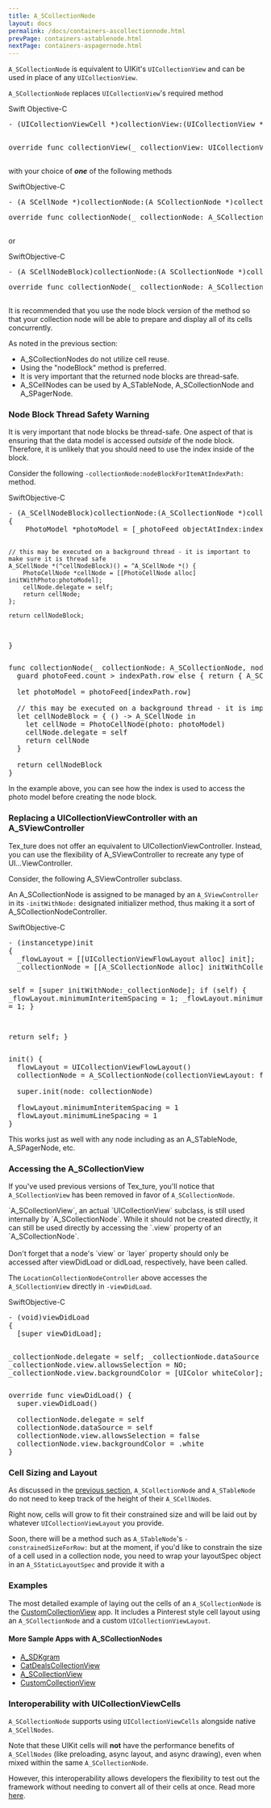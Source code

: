```yaml
---
title: A_SCollectionNode
layout: docs
permalink: /docs/containers-ascollectionnode.html
prevPage: containers-astablenode.html
nextPage: containers-aspagernode.html
---
```


`A_SCollectionNode` is equivalent to UIKit's `UICollectionView` and can be used in place of any `UICollectionView`. 

`A_SCollectionNode` replaces `UICollectionView`'s required method

<div class = "highlight-group">
<span class="language-toggle">
  <a data-lang="swift" class="swiftButton">Swift</a>
  <a data-lang="objective-c" class = "active objcButton">Objective-C</a>
</span>

<div class = "code">
  <pre lang="objc" class="objcCode">
- (UICollectionViewCell *)collectionView:(UICollectionView *)collectionView cellForItemAtIndexPath:(NSIndexPath *)indexPath;
  </pre>

  <pre lang="swift" class = "swiftCode hidden">
override func collectionView(_ collectionView: UICollectionView, cellForItemAt indexPath: IndexPath) -> UICollectionViewCell
  </pre>
</div>
</div>

with your choice of **_one_** of the following methods

<div class = "highlight-group">
<span class="language-toggle"><a data-lang="swift" class="swiftButton">Swift</a><a data-lang="objective-c" class = "active objcButton">Objective-C</a></span>

<div class = "code">
  <pre lang="objc" class="objcCode">
- (A_SCellNode *)collectionNode:(A_SCollectionNode *)collectionNode nodeForItemAtIndexPath:(NSIndexPath *)indexPath
</pre>
  <pre lang="swift" class = "swiftCode hidden">
override func collectionNode(_ collectionNode: A_SCollectionNode, nodeForItemAt indexPath: IndexPath) -> A_SCellNode
  </pre>
</div>
</div>

<p>
or
</p>

<div class = "highlight-group">
<span class="language-toggle"><a data-lang="swift" class="swiftButton">Swift</a><a data-lang="objective-c" class = "active objcButton">Objective-C</a></span>

<div class = "code">
  <pre lang="objc" class="objcCode">
- (A_SCellNodeBlock)collectionNode:(A_SCollectionNode *)collectionNode nodeBlockForItemAtIndexPath:(NSIndexPath *)indexPath
</pre>
  <pre lang="swift" class = "swiftCode hidden">
override func collectionNode(_ collectionNode: A_SCollectionNode, nodeBlockForItemAt indexPath: IndexPath) -> A_SCellNodeBlock
  </pre>
</div>
</div>

It is recommended that you use the node block version of the method so that your collection node will be able to prepare and display all of its cells concurrently.

As noted in the previous section:

<ul>
  <li>A_SCollectionNodes do not utilize cell reuse.</li>
  <li>Using the "nodeBlock" method is preferred.</li>
  <li>It is very important that the returned node blocks are thread-safe.</li>
  <li>A_SCellNodes can be used by A_STableNode, A_SCollectionNode and A_SPagerNode.</li>
</ul>

### Node Block Thread Safety Warning

It is very important that node blocks be thread-safe. One aspect of that is ensuring that the data model is accessed _outside_ of the node block. Therefore, it is unlikely that you should need to use the index inside of the block. 

Consider the following `-collectionNode:nodeBlockForItemAtIndexPath:` method.

<div class = "highlight-group">
<span class="language-toggle"><a data-lang="swift" class="swiftButton">Swift</a><a data-lang="objective-c" class = "active objcButton">Objective-C</a></span>
<div class = "code">
  <pre lang="objc" class="objcCode">
- (A_SCellNodeBlock)collectionNode:(A_SCollectionNode *)collectionNode nodeBlockForItemAtIndexPath:(NSIndexPath *)indexPath
{
    PhotoModel *photoModel = [_photoFeed objectAtIndex:indexPath.row];
    
    // this may be executed on a background thread - it is important to make sure it is thread safe
    A_SCellNode *(^cellNodeBlock)() = ^A_SCellNode *() {
        PhotoCellNode *cellNode = [[PhotoCellNode alloc] initWithPhoto:photoModel];
        cellNode.delegate = self;
        return cellNode;
    };
    
    return cellNodeBlock;
}
  </pre>

  <pre lang="swift" class = "swiftCode hidden">
func collectionNode(_ collectionNode: A_SCollectionNode, nodeBlockForItemAt indexPath: IndexPath) -> A_SCellNodeBlock {
  guard photoFeed.count > indexPath.row else { return { A_SCellNode() } }
    
  let photoModel = photoFeed[indexPath.row]
    
  // this may be executed on a background thread - it is important to make sure it is thread safe
  let cellNodeBlock = { () -> A_SCellNode in
    let cellNode = PhotoCellNode(photo: photoModel)
    cellNode.delegate = self
    return cellNode
  }
    
  return cellNodeBlock
}
</pre>
</div>
</div>

In the example above, you can see how the index is used to access the photo model before creating the node block.

### Replacing a UICollectionViewController with an A_SViewController

Tex_ture does not offer an equivalent to UICollectionViewController. Instead, you can use the flexibility of A_SViewController to recreate any type of UI<em>...</em>ViewController. 

Consider, the following A_SViewController subclass.

An A_SCollectionNode is assigned to be managed by an `A_SViewController` in its `-initWithNode:` designated initializer method, thus making it a sort of A_SCollectionNodeController.

<div class = "highlight-group">
<span class="language-toggle"><a data-lang="swift" class="swiftButton">Swift</a><a data-lang="objective-c" class = "active objcButton">Objective-C</a></span>
<div class = "code">
  <pre lang="objc" class="objcCode">
- (instancetype)init
{
  _flowLayout = [[UICollectionViewFlowLayout alloc] init];
  _collectionNode = [[A_SCollectionNode alloc] initWithCollectionViewLayout:_flowLayout];
  
  self = [super initWithNode:_collectionNode];
  if (self) {
    _flowLayout.minimumInteritemSpacing = 1;
    _flowLayout.minimumLineSpacing = 1;
  }
  
  return self;
}
</pre>

<pre lang="swift" class = "swiftCode hidden">
init() {
  flowLayout = UICollectionViewFlowLayout()
  collectionNode = A_SCollectionNode(collectionViewLayout: flowLayout)

  super.init(node: collectionNode)

  flowLayout.minimumInteritemSpacing = 1
  flowLayout.minimumLineSpacing = 1
}
</pre>
</div>
</div>

This works just as well with any node including as an A_STableNode, A_SPagerNode, etc.

### Accessing the A_SCollectionView
If you've used previous versions of Tex_ture, you'll notice that `A_SCollectionView` has been removed in favor of `A_SCollectionNode`.

<div class = "note">
`A_SCollectionView`, an actual `UICollectionView` subclass, is still used internally by `A_SCollectionNode`. While it should not be created directly, it can still be used directly by accessing the `.view` property of an `A_SCollectionNode`.
<br><br>
Don't forget that a node's `view` or `layer` property should only be accessed after viewDidLoad or didLoad, respectively, have been called.
</div>

The `LocationCollectionNodeController` above accesses the `A_SCollectionView` directly in `-viewDidLoad`.

<div class = "highlight-group">
<span class="language-toggle"><a data-lang="swift" class="swiftButton">Swift</a><a data-lang="objective-c" class = "active objcButton">Objective-C</a></span>
<div class = "code">
  <pre lang="objc" class="objcCode">
- (void)viewDidLoad
{
  [super viewDidLoad];
  
  _collectionNode.delegate = self;
  _collectionNode.dataSource = self;
  _collectionNode.view.allowsSelection = NO;
  _collectionNode.view.backgroundColor = [UIColor whiteColor];
}
</pre>

<pre lang="swift" class = "swiftCode hidden">
override func viewDidLoad() {
  super.viewDidLoad()

  collectionNode.delegate = self
  collectionNode.dataSource = self
  collectionNode.view.allowsSelection = false
  collectionNode.view.backgroundColor = .white
}
</pre>
</div>
</div>

### Cell Sizing and Layout

As discussed in the <a href = "containers-astablenode.html">previous section</a>, `A_SCollectionNode` and `A_STableNode` do not need to keep track of the height of their `A_SCellNode`s.

Right now, cells will grow to fit their constrained size and will be laid out by whatever `UICollectionViewLayout` you provide.

Soon, there will be a method such as `A_STableNode`'s `-constrainedSizeForRow:` but at the moment, if you'd like to constrain the size of a cell used in a collection node, you need to wrap your layoutSpec object in an `A_SStaticLayoutSpec` and provide it with a 

### Examples

The most detailed example of laying out the cells of an `A_SCollectionNode` is the <a href = "https://github.com/texturegroup/texture/tree/master/examples/CustomCollectionView">CustomCollectionView</a> app.  It includes a Pinterest style cell layout using an `A_SCollectionNode` and a custom `UICollectionViewLayout`.

#### More Sample Apps with A_SCollectionNodes

<ul>
  <li><a href="https://github.com/texturegroup/texture/tree/master/examples/A_SDKgram">A_SDKgram</a></li>
  <li><a href="https://github.com/texturegroup/texture/tree/master/examples/CatDealsCollectionView">CatDealsCollectionView</a></li>
  <li><a href="https://github.com/texturegroup/texture/tree/master/examples/A_SCollectionView">A_SCollectionView</a></li>
  <li><a href = "https://github.com/texturegroup/texture/tree/master/examples/CustomCollectionView">CustomCollectionView</a></li>
</ul>

### Interoperability with UICollectionViewCells

`A_SCollectionNode` supports using <code>UICollectionViewCells</code> alongside native <code>A_SCellNodes</code>. 

Note that these UIKit cells will **not** have the performance benefits of `A_SCellNodes` (like preloading, async layout, and async drawing), even when mixed within the same `A_SCollectionNode`. 

However, this interoperability allows developers the flexibility to test out the framework without needing to convert all of their cells at once. Read more <a href="uicollectionviewinterop.html">here</a>.